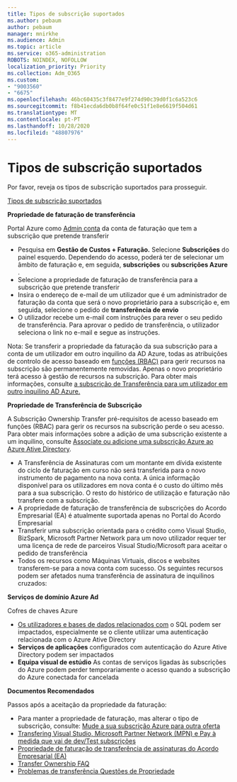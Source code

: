 ```yaml
---
title: Tipos de subscrição suportados
ms.author: pebaum
author: pebaum
manager: mnirkhe
ms.audience: Admin
ms.topic: article
ms.service: o365-administration
ROBOTS: NOINDEX, NOFOLLOW
localization_priority: Priority
ms.collection: Adm_O365
ms.custom:
- "9003560"
- "6675"
ms.openlocfilehash: 46bc60435c3f8477e9f274d90c39d0f1c6a523c6
ms.sourcegitcommit: f8b41ecda6db0b8f64fe0c51f1e8e6619f504d61
ms.translationtype: MT
ms.contentlocale: pt-PT
ms.lasthandoff: 10/28/2020
ms.locfileid: "48807976"
---
```

# <a name="supported-subscription-types"></a>Tipos de subscrição suportados

Por favor, reveja os tipos de subscrição suportados para prosseguir.

[Tipos de subscrição suportados](https://docs.microsoft.com/azure/billing/billing-subscription-transfer?WT.mc_id=Portal-Microsoft_Azure_Support#supported-subscription-types)

**Propriedade de faturação de transferência**

Portal Azure como [Admin conta](https://ms.portal.azure.com/) da conta de faturação que tem a subscrição que pretende transferir

- Pesquisa em **Gestão de Custos + Faturação.** Selecione **Subscrições** do painel esquerdo. Dependendo do acesso, poderá ter de selecionar um âmbito de faturação e, em seguida, **subscrições** ou **subscrições Azure** .
- Selecione a propriedade de faturação de transferência para a subscrição que pretende transferir
- Insira o endereço de e-mail de um utilizador que é um administrador de faturação da conta que será o novo proprietário para a subscrição e, em seguida, selecione o pedido de **transferência de envio**
- O utilizador recebe um e-mail com instruções para rever o seu pedido de transferência. Para aprovar o pedido de transferência, o utilizador seleciona o link no e-mail e segue as instruções.

Nota: Se transferir a propriedade da faturação da sua subscrição para a conta de um utilizador em outro inquilino da AD Azure, todas as atribuições de controlo de acesso baseado em [funções (RBAC)](https://docs.microsoft.com/azure/role-based-access-control/overview?WT.mc_id=Portal-Microsoft_Azure_Support) para gerir recursos na subscrição são permanentemente removidas. Apenas o novo proprietário terá acesso à gestão de recursos na subscrição. Para obter mais informações, consulte [a subscrição de Transferência para um utilizador em outro inquilino AD Azure.](https://docs.microsoft.com/azure/active-directory/managed-identities-azure-resources/known-issues?WT.mc_id=Portal-Microsoft_Azure_Support)

**Propriedade de Transferência de Subscrição**

A Subscrição Ownership Transfer pré-requisitos de acesso baseado em funções (RBAC) para gerir os recursos na subscrição perde o seu acesso. Para obter mais informações sobre a adição de uma subscrição existente a um inquilino, consulte [Associate ou adicione uma subscrição Azure ao Azure Ative Directory](https://docs.microsoft.com/azure/active-directory/fundamentals/active-directory-how-subscriptions-associated-directory?WT.mc_id=Portal-Microsoft_Azure_Support).

- A Transferência de Assinaturas com um montante em dívida existente do ciclo de faturação em curso não será transferida para o novo instrumento de pagamento na nova conta. A única informação disponível para os utilizadores em nova conta é o custo do último mês para a sua subscrição. O resto do histórico de utilização e faturação não transfere com a subscrição.
- A propriedade de faturação de transferência de subscrições do Acordo Empresarial (EA) é atualmente suportada apenas no Portal do Acordo Empresarial
- Transferir uma subscrição orientada para o crédito como Visual Studio, BizSpark, Microsoft Partner Network para um novo utilizador requer ter uma licença de rede de parceiros Visual Studio/Microsoft para aceitar o pedido de transferência
- Todos os recursos como Máquinas Virtuais, discos e websites transferem-se para a nova conta com sucesso. Os seguintes recursos podem ser afetados numa transferência de assinatura de inquilinos cruzados:

**Serviços de domínio Azure Ad**

Cofres de chaves Azure

- [Os utilizadores e bases de dados relacionados com](https://docs.microsoft.com/azure/sql-database/sql-database-aad-authentication-configure?WT.mc_id=Portal-Microsoft_Azure_Support) o SQL podem ser impactados, especialmente se o cliente utilizar uma autenticação relacionada com o Azure Ative Directory
- **Serviços de aplicações** configurados com autenticação do Azure Ative Directory podem ser impactados
- **Equipa visual de estúdio** As contas de serviços ligadas às subscrições do Azure podem perder temporariamente o acesso quando a subscrição do Azure conectada for cancelada

**Documentos Recomendados**

Passos após a aceitação da propriedade da faturação:

- Para manter a propriedade de faturação, mas alterar o tipo de subscrição, consulte: [Mude a sua subscrição Azure para outra oferta](https://docs.microsoft.com/azure/billing/billing-how-to-switch-azure-offer?WT.mc_id=Portal-Microsoft_Azure_Support)
- [Transfering Visual Studio, Microsoft Partner Network (MPN) e Pay à medida que vai de dev/Test subscrições](https://docs.microsoft.com/azure/billing/billing-subscription-transfer?WT.mc_id=Portal-Microsoft_Azure_Support#transferring-visual-studio-microsoft-partner-network-mpn-and-pay-as-you-go-devtest-subscriptions)
- [Propriedade de faturação de transferência de assinaturas do Acordo Empresarial (EA)](https://docs.microsoft.com/azure/billing/billing-subscription-transfer?WT.mc_id=Portal-Microsoft_Azure_Support#transfer-billing-ownership-of-enterprise-agreement-ea-subscriptions)
- [Transfer Ownership FAQ](https://docs.microsoft.com/azure/billing/billing-subscription-transfer?WT.mc_id=Portal-Microsoft_Azure_Support#frequently-asked-questions-faq-for-senders)
- [Problemas de transferência Questões de Propriedade](https://docs.microsoft.com/azure/billing/billing-subscription-transfer?WT.mc_id=Portal-Microsoft_Azure_Support#troubleshooting)